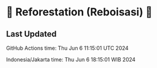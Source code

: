 
# 🌳 Reforestation (Reboisasi) 🌲

## Last Updated

GitHub Actions time: Thu Jun  6 11:15:01 UTC 2024

Indonesia/Jakarta time: Thu Jun  6 18:15:01 WIB 2024
